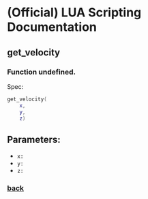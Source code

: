 
# (Official) LUA Scripting Documentation

## get_velocity

### Function undefined.

Spec:
```lua
get_velocity(
	x,
	y,
	z)
```
## Parameters:
- `x:` 
- `y:` 
- `z:` 
### [back](../other)
